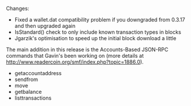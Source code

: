 Changes:
* Fixed a wallet.dat compatibility problem if you downgraded from 0.3.17 and then upgraded again
* IsStandard() check to only include known transaction types in blocks
* Jgarzik's optimisation to speed up the initial block download a little

The main addition in this release is the Accounts-Based JSON-RPC commands that Gavin's been working on (more details at http://www.readercoin.org/smf/index.php?topic=1886.0).  
* getaccountaddress
* sendfrom
* move
* getbalance
* listtransactions
